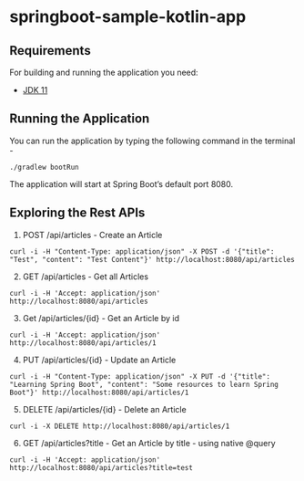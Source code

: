# springboot-sample-kotlin-app

## Requirements

For building and running the application you need:

- [JDK 11](https://www.oracle.com/java/technologies/javase-jdk11-downloads.html)

## Running the Application

You can run the application by typing the following command in the terminal -

```shell
./gradlew bootRun
```
The application will start at Spring Boot’s default port 8080.

## Exploring the Rest APIs

1. POST /api/articles - Create an Article

```shell
curl -i -H "Content-Type: application/json" -X POST -d '{"title": "Test", "content": "Test Content"}' http://localhost:8080/api/articles
```

2. GET /api/articles - Get all Articles

```shell
curl -i -H 'Accept: application/json' http://localhost:8080/api/articles
```

3. Get /api/articles/{id} - Get an Article by id

```shell
curl -i -H 'Accept: application/json' http://localhost:8080/api/articles/1
```

4. PUT /api/articles/{id} - Update an Article

```shell
curl -i -H "Content-Type: application/json" -X PUT -d '{"title": "Learning Spring Boot", "content": "Some resources to learn Spring Boot"}' http://localhost:8080/api/articles/1
```

5. DELETE /api/articles/{id} - Delete an Article

```shell
curl -i -X DELETE http://localhost:8080/api/articles/1
```
6. GET /api/articles?title - Get an Article by title - using native @query

```shell
curl -i -H 'Accept: application/json' http://localhost:8080/api/articles?title=test
```


